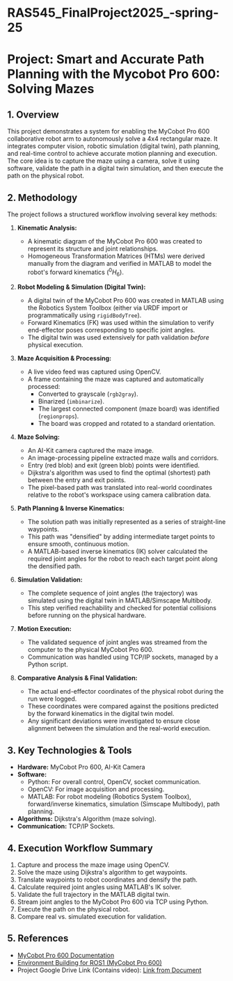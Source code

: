 # RAS545_FinalProject2025_-spring-25
# Project: Smart and Accurate Path Planning with the Mycobot Pro 600: Solving Mazes

## 1. Overview

This project demonstrates a system for enabling the MyCobot Pro 600 collaborative robot arm to autonomously solve a 4x4 rectangular maze. It integrates computer vision, robotic simulation (digital twin), path planning, and real-time control to achieve accurate motion planning and execution. The core idea is to capture the maze using a camera, solve it using software, validate the path in a digital twin simulation, and then execute the path on the physical robot.

## 2. Methodology

The project follows a structured workflow involving several key methods:

1.  **Kinematic Analysis:**
    * A kinematic diagram of the MyCobot Pro 600 was created to represent its structure and joint relationships.
    * Homogeneous Transformation Matrices (HTMs) were derived manually from the diagram and verified in MATLAB to model the robot's forward kinematics ($^{0}H_{6}$).

2.  **Robot Modeling & Simulation (Digital Twin):**
    * A digital twin of the MyCobot Pro 600 was created in MATLAB using the Robotics System Toolbox (either via URDF import or programmatically using `rigidBodyTree`).
    * Forward Kinematics (FK) was used within the simulation to verify end-effector poses corresponding to specific joint angles.
    * The digital twin was used extensively for path validation *before* physical execution.

3.  **Maze Acquisition & Processing:**
    * A live video feed was captured using OpenCV.
    * A frame containing the maze was captured and automatically processed:
        * Converted to grayscale (`rgb2gray`).
        * Binarized (`imbinarize`).
        * The largest connected component (maze board) was identified (`regionprops`).
        * The board was cropped and rotated to a standard orientation.

4.  **Maze Solving:**
    * An AI-Kit camera captured the maze image.
    * An image-processing pipeline extracted maze walls and corridors.
    * Entry (red blob) and exit (green blob) points were identified.
    * Dijkstra's algorithm was used to find the optimal (shortest) path between the entry and exit points.
    * The pixel-based path was translated into real-world coordinates relative to the robot's workspace using camera calibration data.

5.  **Path Planning & Inverse Kinematics:**
    * The solution path was initially represented as a series of straight-line waypoints.
    * This path was "densified" by adding intermediate target points to ensure smooth, continuous motion.
    * A MATLAB-based inverse kinematics (IK) solver calculated the required joint angles for the robot to reach each target point along the densified path.

6.  **Simulation Validation:**
    * The complete sequence of joint angles (the trajectory) was simulated using the digital twin in MATLAB/Simscape Multibody.
    * This step verified reachability and checked for potential collisions before running on the physical hardware.

7.  **Motion Execution:**
    * The validated sequence of joint angles was streamed from the computer to the physical MyCobot Pro 600.
    * Communication was handled using TCP/IP sockets, managed by a Python script.

8.  **Comparative Analysis & Final Validation:**
    * The actual end-effector coordinates of the physical robot during the run were logged.
    * These coordinates were compared against the positions predicted by the forward kinematics in the digital twin model.
    * Any significant deviations were investigated to ensure close alignment between the simulation and the real-world execution.

## 3. Key Technologies & Tools

* **Hardware:** MyCobot Pro 600, AI-Kit Camera
* **Software:**
    * Python: For overall control, OpenCV, socket communication.
    * OpenCV: For image acquisition and processing.
    * MATLAB: For robot modeling (Robotics System Toolbox), forward/inverse kinematics, simulation (Simscape Multibody), path planning.
* **Algorithms:** Dijkstra's Algorithm (maze solving).
* **Communication:** TCP/IP Sockets.

## 4. Execution Workflow Summary

1.  Capture and process the maze image using OpenCV.
2.  Solve the maze using Dijkstra's algorithm to get waypoints.
3.  Translate waypoints to robot coordinates and densify the path.
4.  Calculate required joint angles using MATLAB's IK solver.
5.  Validate the full trajectory in the MATLAB digital twin.
6.  Stream joint angles to the MyCobot Pro 600 via TCP using Python.
7.  Execute the path on the physical robot.
8.  Compare real vs. simulated execution for validation.

## 5. References

* [MyCobot Pro 600 Documentation](https://docs.elephantrobotics.com/docs/gitbook-en/2-serialproduct/2.3-myCobot_Pro_600/2.3-myCobot_Pro_600.html)
* [Environment Building for ROS1 (MyCobot Pro 600)](https://docs.elephantrobotics.com/docs/pro600-en/12-ApplicationBaseROS/12.1-ROS1/12.1.2-EnvironmentBuilding.html)
* Project Google Drive Link (Contains video): [Link from Document](https://drive.google.com/drive/folders/1z-Yw3Gj1HG1zU_HUEZpT56SMKt-uV438?usp=drive_link)




